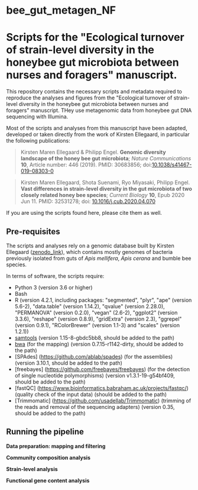 # bee_gut_metagen_NF

Scripts for the "Ecological turnover of strain-level diversity in the honeybee gut microbiota between nurses and foragers" manuscript.
=======

This repository contains the necessary scripts and metadata required to reproduce the analyses and figures from the "Ecological turnover of strain-level diversity in the honeybee gut microbiota between nurses and foragers" manuscript. THey use metagenomic data from honeybee gut DNA sequencing with Illumina.

Most of the scripts and analyses from this manuscript have been adapted, developed or taken directly from the work of Kirsten Ellegaard, in particular the following publications:

> Kirsten Maren Ellegaard & Philipp Engel. **Genomic diversity landscape of the honey bee gut microbiota**; _Nature Communications_ **10**, Article number: 446 (2019).
> PMID: 30683856;
> doi:[10.1038/s41467-019-08303-0](https://www.nature.com/articles/s41467-019-08303-0)

> Kirsten Maren Ellegaard, Shota Suenami, Ryo Miyasaki, Philipp Engel. **Vast differences in strain-level diversity in the gut microbiota of two closely related honey bee species**; _Current Biology_ **10**, Epub 2020 Jun 11.
> PMID: 32531278;
> doi: [10.1016/j.cub.2020.04.070](https://www.cell.com/current-biology/fulltext/S0960-9822(20)30586-8)

If you are using the scripts found here, please cite them as well.


 
Pre-requisites
----------

The scripts and analyses rely on a genomic database built by Kirsten Ellegaard ([zenodo_link](https://zenodo.org/record/4661061#.YGmkRy0RoRA)), which contains mostly genomes of bacteria previously isolated from guts of *Apis mellifera*, *Apis cerana* and bumble bee species.

In terms of software, the scripts require:

* Python 3 (version 3.6 or higher)
* Bash
* R  (version 4.2.1, including packages: "segmented", "plyr", "ape" (version 5.6-2), "data.table" (version 1.14.2), "qvalue" (version 2.28.0), "PERMANOVA" (version 0.2.0), "vegan" (2.6-2), "ggplot2" (version 3.3.6), "reshape" (version 0.8.9), "gridExtra" (version 2.3), "ggrepel" (version 0.9.1), "RColorBrewer" (version 1.1-3) and "scales" (version 1.2.1))
* [samtools](http://www.htslib.org) (version  1.15-8-gbdc5bb8, should be added to the path)
* [bwa](https://github.com/lh3/bwa) (for the mapping) (version 0.7.15-r1142-dirty, should be added to the path)
* [SPAdes] (https://github.com/ablab/spades) (for the assemblies) (version 3.10.1, should be added to the path)
* [freebayes] (https://github.com/freebayes/freebayes) (for the detection of single nucleotide polymorphisms) (version v1.3.1-19-g54bf409, should be added to the path)
* [fastQC] (https://www.bioinformatics.babraham.ac.uk/projects/fastqc/) (quality check of the input data) (should be added to the path)
* [Trimmomatic] (https://github.com/usadellab/Trimmomatic) (trimming of the reads and removal of the sequencing adapters) (version 0.35, should be added to the path)


Running the pipeline
--------

**Data preparation: mapping and filtering**


**Community composition analysis**


**Strain-level analysis**


**Functional gene content analysis**


